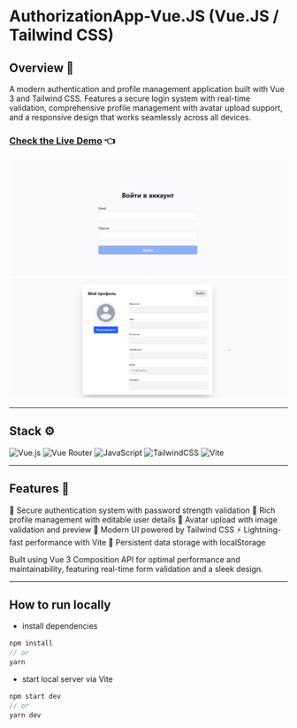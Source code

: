 # AuthorizationApp-Vue.JS (Vue.JS / Tailwind CSS)

## Overview 🌟

A modern authentication and profile management application built with Vue 3 and Tailwind CSS. Features a secure login system with real-time validation, comprehensive profile management with avatar upload support, and a responsive design that works seamlessly across all devices.

### [Check the Live Demo](https://subbotinroman.github.io/TodoApp-Vue.JS/) 👈

<img alt="ToDo-List preview" src="public/preview-1.png">
<img alt="ToDo-List preview" src="public/preview-2.png">

---

## Stack ⚙️

![Vue.js](https://img.shields.io/badge/vuejs-%2335495e.svg?style=for-the-badge&logo=vuedotjs&logoColor=%234FC08D)
![Vue Router](https://img.shields.io/badge/vue_router-%2335495e.svg?style=for-the-badge&logo=vuedotjs&logoColor=%234FC08D)
![JavaScript](https://img.shields.io/badge/JavaScript-323330?style=for-the-badge&logo=javascript&logoColor=F7DF1E)
![TailwindCSS](https://img.shields.io/badge/tailwindcss-%2338B2AC.svg?style=for-the-badge&logo=tailwind-css&logoColor=white)
![Vite](https://img.shields.io/badge/vite-%23646CFF.svg?style=for-the-badge&logo=vite&logoColor=white)

---

## Features 🚀

🔐 Secure authentication system with password strength validation
👤 Rich profile management with editable user details
📸 Avatar upload with image validation and preview
🎨 Modern UI powered by Tailwind CSS
⚡ Lightning-fast performance with Vite
💾 Persistent data storage with localStorage

Built using Vue 3 Composition API for optimal performance and maintainability, featuring real-time form validation and a sleek design.

---

## How to run locally

- install dependencies

```js
npm install
// or
yarn
```

- start local server via Vite

```js
npm start dev
// or
yarn dev
```

